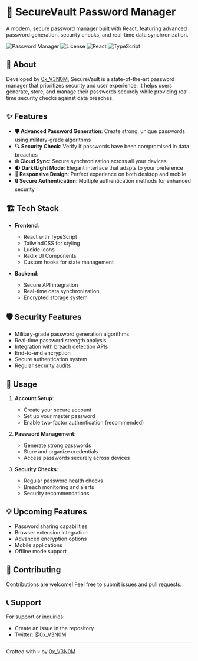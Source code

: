 # 🔐 SecureVault Password Manager

A modern, secure password manager built with React, featuring advanced password generation, security checks, and real-time data synchronization.

![Password Manager](https://img.shields.io/badge/Status-Active-success)
![License](https://img.shields.io/badge/License-MIT-blue)
![React](https://img.shields.io/badge/React-19.0.0-61dafb)
![TypeScript](https://img.shields.io/badge/TypeScript-5.7.2-3178c6)

## 🎯 About

Developed by [0x_V3N0M](https://github.com/Ahmed-Allah), SecureVault is a state-of-the-art password manager that prioritizes security and user experience. It helps users generate, store, and manage their passwords securely while providing real-time security checks against data breaches.

## ✨ Features

- **🛡️ Advanced Password Generation**: Create strong, unique passwords using military-grade algorithms
- **🔍 Security Check**: Verify if passwords have been compromised in data breaches
- **🌐 Cloud Sync**: Secure synchronization across all your devices
- **🌓 Dark/Light Mode**: Elegant interface that adapts to your preference
- **📱 Responsive Design**: Perfect experience on both desktop and mobile
- **🔒 Secure Authentication**: Multiple authentication methods for enhanced security



## 🏗️ Tech Stack

- **Frontend**:
  - React with TypeScript
  - TailwindCSS for styling
  - Lucide Icons
  - Radix UI Components
  - Custom hooks for state management

- **Backend**:
  - Secure API integration
  - Real-time data synchronization
  - Encrypted storage system





## 🛡️ Security Features

- Military-grade password generation algorithms
- Real-time password strength analysis
- Integration with breach detection APIs
- End-to-end encryption
- Secure authentication system
- Regular security audits

## 🌟 Usage

1. **Account Setup**:
   - Create your secure account
   - Set up your master password
   - Enable two-factor authentication (recommended)

2. **Password Management**:
   - Generate strong passwords
   - Store and organize credentials
   - Access passwords securely across devices

3. **Security Checks**:
   - Regular password health checks
   - Breach monitoring and alerts
   - Security recommendations

## 💡 Upcoming Features

- Password sharing capabilities
- Browser extension integration
- Advanced encryption options
- Mobile applications
- Offline mode support



## 🤝 Contributing

Contributions are welcome! Feel free to submit issues and pull requests.

## 📞 Support

For support or inquiries:
- Create an issue in the repository
- Twitter: [@0x_V3N0M](https://twitter.com/0x_V3N0M)

---
Crafted with 💀 by [0x_V3N0M](https://github.com/ِAhmed-Allah)
